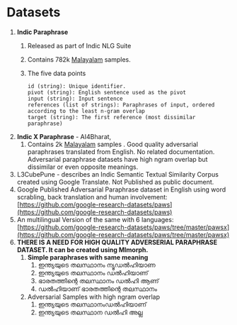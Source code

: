 # Datasets

1. **Indic Paraphrase**
   1. Released as part of Indic NLG Suite
   2. Contains 782k [Malayalam](https://huggingface.co/datasets/ai4bharat/IndicParaphrase/viewer/ml) samples.&#x20;
   3.  The five data points

       ```
       id (string): Unique identifier.
       pivot (string): English sentence used as the pivot
       input (string): Input sentence
       references (list of strings): Paraphrases of input, ordered according to the least n-gram overlap
       target (string): The first reference (most dissimilar paraphrase)
       ```
2. **Indic X Paraphrase** - AI4Bharat,
   1. Contains 2k [Malayalam](https://huggingface.co/datasets/ai4bharat/IndicXParaphrase/viewer/ml) samples . Good quality adversarial paraphrases translated from English. No related documentation. Adversarial paraphrase datasets have high ngram overlap but dissimilar or even opposite meanings.
3. L3CubePune - describes an Indic Semantic Textual Similarity Corpus created using Google Translate. Not Published as public document.
4. Google Published Adversarial Paraphrase dataset in English using word scrabling, back translation and human involvement: [https://github.com/google-research-datasets/paws](https://github.com/google-research-datasets/paws)
5. An multilingual Version of the same with 6 languages: [https://github.com/google-research-datasets/paws/tree/master/pawsx](https://github.com/google-research-datasets/paws/tree/master/pawsx)
6. **THERE IS A NEED FOR HIGH QUALITY ADVERSERIAL PARAPHRASE DATASET.  It can be created using Mlmorph.**
   1. **Simple paraphrases with same meaning**
      1. ഇന്ത്യയുടെ തലസ്ഥാനം ന്യൂഡൽഹിയാണ
      2. &#x20;ഇന്ത്യയുടെ തലസ്ഥാനം ഡൽഹിയാണ്
      3. &#x20;ഭാരതത്തിന്റെ തലസ്ഥാനം ഡൽഹി ആണ്
      4. ഡൽഹിയാണ് ഭാരതത്തിന്റെ തലസ്ഥാനം
   2. Adversarial Samples with high ngram overlap
      1. &#x20;ഇന്ത്യയുടെ തലസ്ഥാനംഡൽഹിയാണ്
      2. ഇന്ത്യയുടെ തലസ്ഥാന ഡൽഹി അല്ല
